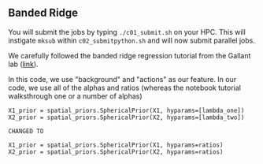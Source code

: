 ## Banded Ridge

You will submit the jobs by typing `./c01_submit.sh` on your HPC. 
This will instigate `mksub` within `c02_submitpython.sh` and will now submit parallel jobs. 

We carefully followed the banded ridge regression tutorial from the Gallant lab ([link](https://nbviewer.jupyter.org/github/gallantlab/tikreg/blob/master/examples/tutorial_banded_ridge_polar.ipynb)).

In this code, we use "background" and "actions" as our feature. 
In our code, we use all of the alphas and ratios (whereas the notebook tutorial walksthrough one or a number of alphas)

```
X1_prior = spatial_priors.SphericalPrior(X1, hyparams=[lambda_one])
X2_prior = spatial_priors.SphericalPrior(X2, hyparams=[lambda_two])

CHANGED TO

X1_prior = spatial_priors.SphericalPrior(X1, hyparams=ratios)
X2_prior = spatial_priors.SphericalPrior(X2, hyparams=ratios)

```
